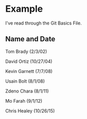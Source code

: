 # Example

I've read through the Git Basics File.

## Name and Date

Tom Brady (2/3/02)

David Ortiz (10/27/04)

Kevin Garnett (7/7/08)

Usain Bolt (8/1/08)

Zdeno Chara (8/1/11)

Mo Farah (9/1/12)

Chris Healey (10/26/15)




